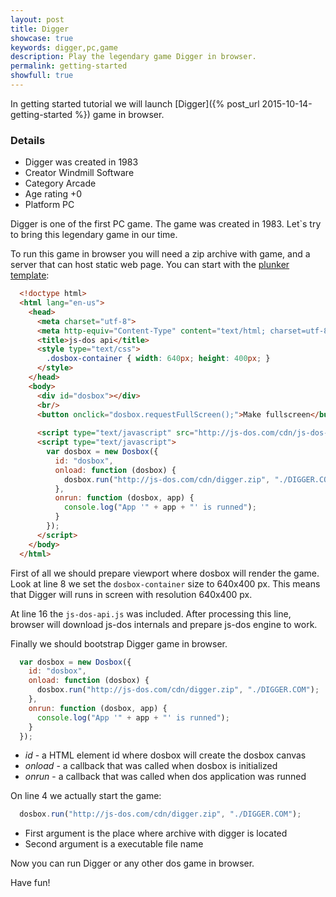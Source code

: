 ```yaml
---
layout: post
title: Digger
showcase: true
keywords: digger,pc,game
description: Play the legendary game Digger in browser.
permalink: getting-started
showfull: true
---
```


In getting started tutorial we will launch [Digger]({% post_url 2015-10-14-getting-started %}) game in browser.

<div id="digger"></div>

<script type="text/javascript" src="http://js-dos.com/cdn/js-dos-api.js"></script>
<script type="text/javascript">
  var dosbox = new Dosbox({
    id: "digger",
    onload: function (dosbox) {
      dosbox.run("http://js-dos.com/cdn/digger.zip", "./DIGGER.COM");
    },
    onrun: function (dosbox, app) {
      console.log("App '" + app + "' is runned");
    }
  });
</script>

<!--more-->

### Details

<div itemscope itemtype="http://schema.org/VideoGame">
  <meta itemprop="playMode" content="SinglePlayer">
  <ul>
    <li><span itemprop="name">Digger</span> was created in 1983</li>
    <li><span class="gray">Creator</span> <span itemtype="http://schema.org/publisher">Windmill Software</span></li>
    <li><span class="gray">Category</span> Arcade</li>
    <li itemscope itemtype="http://schema.org/AggregateRating" itemprop="aggregateRating"><span class="gray">Age rating</span> +<span itemprop="ratingValue">0</span></li>
    <li itemprop="gamePlatform"><span class="gray">Platform</span> PC</li>
  </ul>
</div>

Digger is one of the first PC game. The game was created in 1983. Let`s try to bring this legendary game in our time.

To run this game in browser you will need a zip archive with game, and a server that can host static web page. You can start with the [plunker template](http://plnkr.co/edit/yoEIKQ?p=preview):

```html
  <!doctype html>
  <html lang="en-us">
    <head>
      <meta charset="utf-8">
      <meta http-equiv="Content-Type" content="text/html; charset=utf-8">
      <title>js-dos api</title>
      <style type="text/css">
        .dosbox-container { width: 640px; height: 400px; }
      </style>
    </head>
    <body>
      <div id="dosbox"></div>
      <br/>
      <button onclick="dosbox.requestFullScreen();">Make fullscreen</button>
      
      <script type="text/javascript" src="http://js-dos.com/cdn/js-dos-api.js"></script>
      <script type="text/javascript">
        var dosbox = new Dosbox({
          id: "dosbox",
          onload: function (dosbox) {
            dosbox.run("http://js-dos.com/cdn/digger.zip", "./DIGGER.COM");
          },
          onrun: function (dosbox, app) {
            console.log("App '" + app + "' is runned");
          }
        });
      </script>
    </body>
  </html>
```

First of all we should prepare viewport where dosbox will render the game. Look at line 8 we set the `dosbox-container` size to 640x400 px. This means that Digger will runs in screen with resolution 640x400 px.

At line 16 the `js-dos-api.js` was included. After processing this line, browser will download js-dos internals and prepare js-dos engine to work.

Finally we should bootstrap Digger game in browser.

```js
  var dosbox = new Dosbox({
    id: "dosbox",
    onload: function (dosbox) {
      dosbox.run("http://js-dos.com/cdn/digger.zip", "./DIGGER.COM");
    },
    onrun: function (dosbox, app) {
      console.log("App '" + app + "' is runned");
    }
  });
```

* *id* - a HTML element id where dosbox will create the dosbox canvas
* *onload* - a callback that was called when dosbox is initialized
* *onrun* - a callback that was called when dos application was runned

On line 4 we actually start the game:

```js
  dosbox.run("http://js-dos.com/cdn/digger.zip", "./DIGGER.COM");
```

* First argument is the place where archive with digger is located
* Second argument is a executable file name

Now you can run Digger or any other dos game in browser.

Have fun!